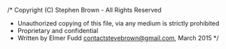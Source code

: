 /* Copyright (C) Stephen Brown - All Rights Reserved
 * Unauthorized copying of this file, via any medium is strictly prohibited
 * Proprietary and confidential
 * Written by Elmer Fudd <contactstevebrown@gmail.com>, March 2015
 */
